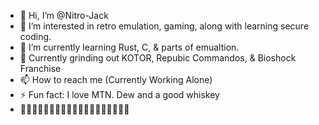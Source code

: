 - 👋 Hi, I’m @Nitro-Jack
- 👀 I’m interested in retro emulation, gaming, along with learning secure coding. 
- 🌱 I’m currently learning Rust, C, & parts of emualtion.
- 🤖 Currently grinding out KOTOR, Repubic Commandos, & Bioshock Franchise
- 📫 How to reach me (Currently Working Alone)
- ⚡ Fun fact: I love MTN. Dew and a good whiskey
- 👾👾👾👾👾👾👾👾👾👾👾👾👾👾👾👾👾👾👾
 

<!---
Nitro-Jack/Nitro-Jack is a ✨ special ✨ repository because its `README.md` (this file) appears on your GitHub profile.
You can click the Preview link to take a look at your changes.
--->
